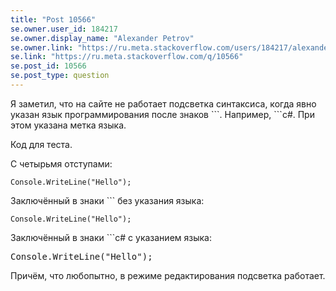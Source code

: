 ```yaml
---
title: "Post 10566"
se.owner.user_id: 184217
se.owner.display_name: "Alexander Petrov"
se.owner.link: "https://ru.meta.stackoverflow.com/users/184217/alexander-petrov"
se.link: "https://ru.meta.stackoverflow.com/q/10566"
se.post_id: 10566
se.post_type: question
---
```

<p>Я заметил, что на сайте не работает подсветка синтаксиса, когда явно указан язык программирования после знаков ```. Например, ```c#. При этом указана метка языка.</p>
<p>Код для теста.</p>
<p>С четырьмя отступами:</p>
<pre><code>Console.WriteLine(&quot;Hello&quot;);
</code></pre>
<p>Заключённый в знаки ``` без указания языка:</p>
<pre><code>Console.WriteLine(&quot;Hello&quot;);
</code></pre>
<p>Заключённый в знаки ```c# с указанием языка:</p>
<pre>Console.WriteLine(&quot;Hello&quot;);
</pre>
<p>Причём, что любопытно, в режиме редактирования подсветка работает.</p>
